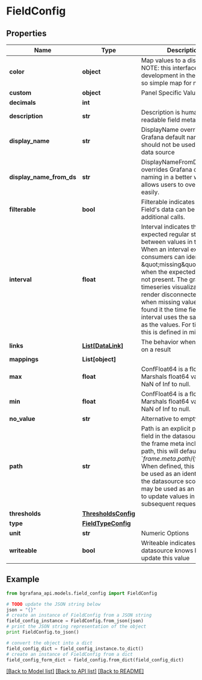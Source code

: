 # FieldConfig


## Properties
Name | Type | Description | Notes
------------ | ------------- | ------------- | -------------
**color** | **object** | Map values to a display color NOTE: this interface is under development in the frontend... so simple map for now | [optional] 
**custom** | **object** | Panel Specific Values | [optional] 
**decimals** | **int** |  | [optional] 
**description** | **str** | Description is human readable field metadata | [optional] 
**display_name** | **str** | DisplayName overrides Grafana default naming, should not be used from a data source | [optional] 
**display_name_from_ds** | **str** | DisplayNameFromDS overrides Grafana default naming in a better way that allows users to override it easily. | [optional] 
**filterable** | **bool** | Filterable indicates if the Field&#39;s data can be filtered by additional calls. | [optional] 
**interval** | **float** | Interval indicates the expected regular step between values in the series. When an interval exists, consumers can identify \&quot;missing\&quot; values when the expected value is not present. The grafana timeseries visualization will render disconnected values when missing values are found it the time field. The interval uses the same units as the values.  For time.Time, this is defined in milliseconds. | [optional] 
**links** | [**List[DataLink]**](DataLink.md) | The behavior when clicking on a result | [optional] 
**mappings** | **List[object]** |  | [optional] 
**max** | **float** | ConfFloat64 is a float64. It Marshals float64 values of NaN of Inf to null. | [optional] 
**min** | **float** | ConfFloat64 is a float64. It Marshals float64 values of NaN of Inf to null. | [optional] 
**no_value** | **str** | Alternative to empty string | [optional] 
**path** | **str** | Path is an explicit path to the field in the datasource. When the frame meta includes a path, this will default to &#x60;${frame.meta.path}/${field.name}  When defined, this value can be used as an identifier within the datasource scope, and may be used as an identifier to update values in a subsequent request | [optional] 
**thresholds** | [**ThresholdsConfig**](ThresholdsConfig.md) |  | [optional] 
**type** | [**FieldTypeConfig**](FieldTypeConfig.md) |  | [optional] 
**unit** | **str** | Numeric Options | [optional] 
**writeable** | **bool** | Writeable indicates that the datasource knows how to update this value | [optional] 

## Example

```python
from bgrafana_api.models.field_config import FieldConfig

# TODO update the JSON string below
json = "{}"
# create an instance of FieldConfig from a JSON string
field_config_instance = FieldConfig.from_json(json)
# print the JSON string representation of the object
print FieldConfig.to_json()

# convert the object into a dict
field_config_dict = field_config_instance.to_dict()
# create an instance of FieldConfig from a dict
field_config_form_dict = field_config.from_dict(field_config_dict)
```
[[Back to Model list]](../README.md#documentation-for-models) [[Back to API list]](../README.md#documentation-for-api-endpoints) [[Back to README]](../README.md)


